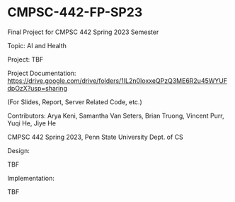 # CMPSC-442-FP-SP23

Final Project for CMPSC 442 Spring 2023 Semester

Topic: AI and Health

Project: TBF

Project Documentation: https://drive.google.com/drive/folders/1IL2n0IoxxeQPzQ3ME6R2u45WYUFdpOzX?usp=sharing

(For Slides, Report, Server Related Code, etc.)

Contributors: Arya Keni, Samantha Van Seters, Brian Truong, Vincent Purr, Yuqi He, Jiye He

CMPSC 442 Spring 2023, Penn State University Dept. of CS


Design:



TBF




Implementation:


TBF


